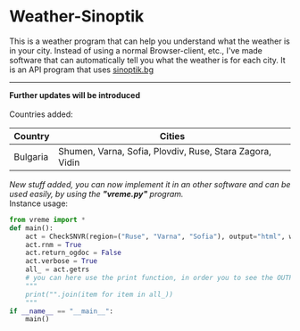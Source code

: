 # Weather-Sinoptik
This is a weather program that can help you understand what the weather is in your city. Instead of using a normal Browser-client, etc., I've made software that can automatically tell you what the weather is for each city. It is an API program that uses <a href="https://www.sinoptik.bg"> <u> sinoptik.bg </u> </a> <hr> <b> Further updates will be introduced </b><br><br>
Countries added:

| Country     | Cities                                                   |
| ----------- | -------------------------------------------------------- |
| Bulgaria    | Shumen, Varna, Sofia, Plovdiv, Ruse, Stara Zagora, Vidin |


*New stuff added, you can now implement it in an other software and can be used easily, by using the **"vreme.py"** program.*<br>
Instance usage: 
```python
from vreme import * 
def main():
    act = CheckSNVR(region=("Ruse", "Varna", "Sofia"), output="html", warnings="strict") 
    act.rnm = True
    act.return_ogdoc = False
    act.verbose = True
    all_ = act.getrs
    # you can here use the print function, in order you to see the OUTPUT and all the actual values. You can see an instance below.
    """
    print("".join(item for item in all_))
    """
if __name__ == "__main__":
    main()
```

